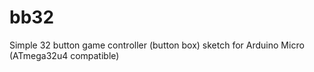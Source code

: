 # bb32
Simple 32 button game controller (button box) sketch for Arduino Micro (ATmega32u4 compatible)
